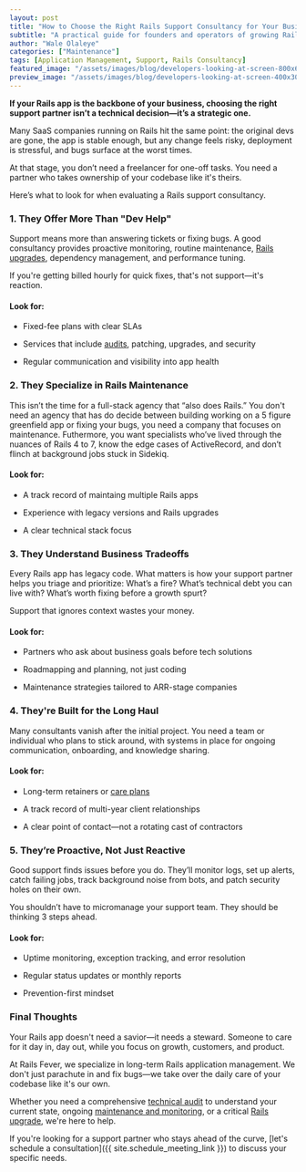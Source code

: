 ```yaml
---
layout: post
title: "How to Choose the Right Rails Support Consultancy for Your Business"
subtitle: "A practical guide for founders and operators of growing Rails apps who want peace of mind—not just another contractor."
author: "Wale Olaleye"
categories: ["Maintenance"]
tags: [Application Management, Support, Rails Consultancy]
featured_image: "/assets/images/blog/developers-looking-at-screen-800x600.webp"
preview_image: "/assets/images/blog/developers-looking-at-screen-400x300.webp"
---
```


**If your Rails app is the backbone of your business, choosing the right support partner isn’t a technical decision—it’s a strategic one.**

Many SaaS companies running on Rails hit the same point: the original devs are gone, the app is stable enough, but any change feels risky, deployment is stressful, and bugs surface at the worst times.

At that stage, you don’t need a freelancer for one-off tasks. You need a partner who takes ownership of your codebase like it's theirs.

Here’s what to look for when evaluating a Rails support consultancy.

### 1. They Offer More Than "Dev Help"

Support means more than answering tickets or fixing bugs. A good consultancy provides proactive monitoring, routine maintenance, [Rails upgrades](/services/rails_upgrade_express.html), dependency management, and performance tuning.

If you're getting billed hourly for quick fixes, that's not support—it's reaction.

#### Look for:

* Fixed-fee plans with clear SLAs

* Services that include [audits](/services/rails_tech_audit.html), patching, upgrades, and security

* Regular communication and visibility into app health

### 2. They Specialize in Rails Maintenance

This isn’t the time for a full-stack agency that “also does Rails.” You don't need an agency that has do decide between building working on a 5 figure greenfield app or fixing your bugs, you need a company that focuses on maintenance. Futhermore, you want specialists who’ve lived through the nuances of Rails 4 to 7, know the edge cases of ActiveRecord, and don’t flinch at background jobs stuck in Sidekiq.

#### Look for:

* A track record of maintaing multiple Rails apps

* Experience with legacy versions and Rails upgrades

* A clear technical stack focus

### 3. They Understand Business Tradeoffs

Every Rails app has legacy code. What matters is how your support partner helps you triage and prioritize: What’s a fire? What’s technical debt you can live with? What’s worth fixing before a growth spurt?

Support that ignores context wastes your money.

#### Look for:

* Partners who ask about business goals before tech solutions

* Roadmapping and planning, not just coding

* Maintenance strategies tailored to ARR-stage companies

### 4. They're Built for the Long Haul

Many consultants vanish after the initial project. You need a team or individual who plans to stick around, with systems in place for ongoing communication, onboarding, and knowledge sharing.

#### Look for:

* Long-term retainers or [care plans](/services/rails_care_plan.html)

* A track record of multi-year client relationships

* A clear point of contact—not a rotating cast of contractors

### 5. They’re Proactive, Not Just Reactive

Good support finds issues before you do. They’ll monitor logs, set up alerts, catch failing jobs, track background noise from bots, and patch security holes on their own.

You shouldn’t have to micromanage your support team. They should be thinking 3 steps ahead.

#### Look for:

* Uptime monitoring, exception tracking, and error resolution

* Regular status updates or monthly reports

* Prevention-first mindset

### Final Thoughts

Your Rails app doesn't need a savior—it needs a steward. Someone to care for it day in, day out, while you focus on growth, customers, and product.

At Rails Fever, we specialize in long-term Rails application management. We don't just parachute in and fix bugs—we take over the daily care of your codebase like it's our own.

Whether you need a comprehensive [technical audit](/services/rails_tech_audit.html) to understand your current state, ongoing [maintenance and monitoring](/services/rails_care_plan.html), or a critical [Rails upgrade](/services/rails_upgrade_express.html), we're here to help.

If you're looking for a support partner who stays ahead of the curve, [let's schedule a consultation]({{ site.schedule_meeting_link }}) to discuss your specific needs.
